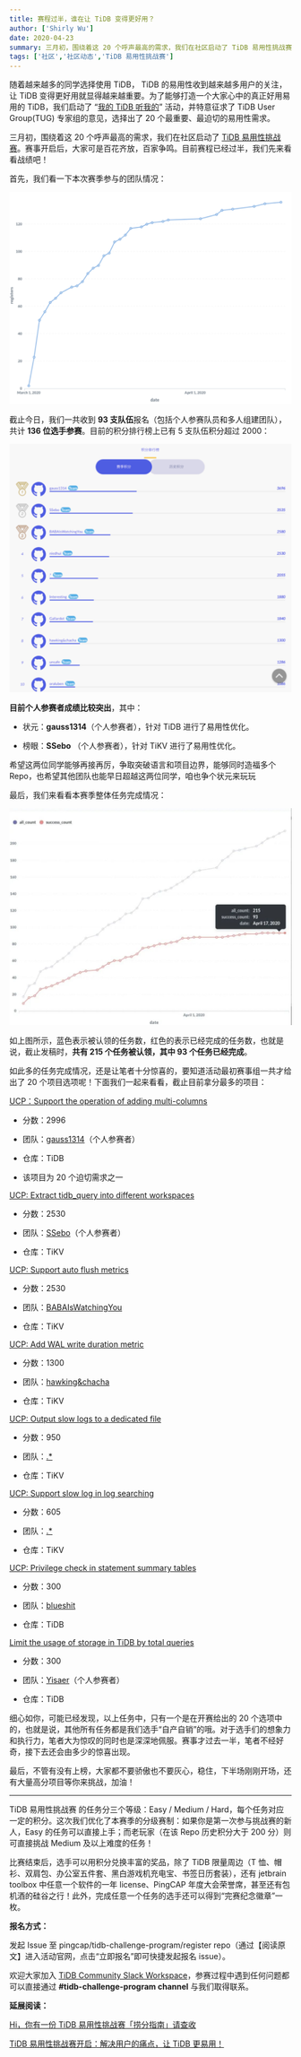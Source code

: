 ```yaml
---
title: 赛程过半，谁在让 TiDB 变得更好用？
author: ['Shirly Wu']
date: 2020-04-23
summary: 三月初，围绕着这 20 个呼声最高的需求，我们在社区启动了 TiDB 易用性挑战赛。赛事开启后，大家可是百花齐放，百家争鸣。目前赛程已经过半，我们先来看看战绩吧！
tags: ['社区','社区动态','TiDB 易用性挑战赛']
---
```

随着越来越多的同学选择使用 TiDB， TiDB 的易用性收到越来越多用户的关注，让 TiDB 变得更好用就显得越来越重要。为了能够打造一个大家心中的真正好用易用的 TiDB，我们启动了 “[我的 TiDB 听我的](https://asktug.com/t/topic/2156)” 活动，并特意征求了 TiDB User Group(TUG) 专家组的意见，选择出了 20 个最重要、最迫切的易用性需求。

三月初，围绕着这 20 个呼声最高的需求，我们在社区启动了 [TiDB 易用性挑战赛](https://pingcap.com/blog-cn/TiDB-usability-challenge-program/)。赛事开启后，大家可是百花齐放，百家争鸣。目前赛程已经过半，我们先来看看战绩吧！

首先，我们看一下本次赛季参与的团队情况：

![1-registers](media/tidb-usability-challenge-program-midterm/1-registers.png)

截止今日，我们一共收到 **93 支队伍**报名（包括个人参赛队员和多人组建团队），共计 **136 位选手参赛**。目前的积分排行榜上已有 5 支队伍积分超过 2000：

![2-积分排行榜](media/tidb-usability-challenge-program-midterm/2-积分排行榜.png)

**目前个人参赛者成绩比较突出**，其中：

* 状元：**gauss1314**（个人参赛者），针对 TiDB 进行了易用性优化。

* 榜眼：**SSebo** （个人参赛者），针对 TiKV 进行了易用性优化。

希望这两位同学能够再接再厉，争取突破语言和项目边界，能够同时造福多个 Repo，也希望其他团队也能早日超越这两位同学，咱也争个状元来玩玩

最后，我们来看看本赛季整体任务完成情况：

![3-整体任务情况](media/tidb-usability-challenge-program-midterm/3-整体任务情况.jpeg)

如上图所示，蓝色表示被认领的任务数，红色的表示已经完成的任务数，也就是说，截止发稿时，**共有 215 个任务被认领，其中 93 个任务已经完成**。

如此多的任务完成情况，还是让笔者十分惊喜的，要知道活动最初赛事组一共才给出了 20 个项目选项呢！下面我们一起来看看，截止目前拿分最多的项目：

[UCP：Support the operation of adding multi-columns](https://github.com/pingcap/tidb/issues/5092)

* 分数：2996

* 团队：[gauss1314](https://github.com/gauss1314)（个人参赛者）

* 仓库：TiDB

* 该项目为 20 个迫切需求之一

[UCP: Extract tidb_query into different workspaces](https://github.com/tikv/tikv/issues/5706)

* 分数：2530

* 团队：[SSebo](https://github.com/SSebo)（个人参赛者）

* 仓库：TiKV

[UCP: Support auto flush metrics](https://github.com/tikv/tikv/issues/7062)

* 分数：2530

* 团队：[BABAIsWatchingYou](https://github.com/tidb-challenge-program/register/issues/15)

* 仓库：TiKV

[UCP: Add WAL write duration metric](https://github.com/tikv/tikv/issues/6541)

* 分数：1300

* 团队：[hawking&chacha](https://github.com/tidb-challenge-program/register/issues/31)

* 仓库：TiKV

[UCP: Output slow logs to a dedicated file](https://github.com/tikv/tikv/issues/6735)

* 分数：950

* 团队：[.*](https://github.com/tidb-challenge-program/register/issues/7)

* 仓库：TiKV

[UCP: Support slow log in log searching](https://github.com/tikv/tikv/issues/7069)

* 分数：605

* 团队：[.*](https://github.com/tidb-challenge-program/register/issues/7)

* 仓库：TiKV

[UCP: Privilege check in statement summary tables](https://github.com/pingcap/tidb/issues/14889)

* 分数：300

* 团队：[blueshit](https://github.com/tidb-challenge-program/register/issues/45)

* 仓库：TiDB

[Limit the usage of storage in TiDB by total queries](https://github.com/pingcap/tidb/issues/13983)

* 分数：300

* 团队：[Yisaer](https://github.com/Yisaer)（个人参赛者）

* 仓库：TiDB

细心如你，可能已经发现，以上任务中，只有一个是在开赛给出的 20 个选项中的，也就是说，其他所有任务都是我们选手“自产自销”的哦。对于选手们的想象力和执行力，笔者大为惊叹的同时也是深深地佩服。赛事才过去一半，笔者不经好奇，接下去还会由多少的惊喜出现。

最后，不管有没有上榜，大家都不要骄傲也不要灰心，稳住，下半场刚刚开场，还有大量高分项目等你来挑战，加油！

---

TiDB 易用性挑战赛 的任务分三个等级：Easy / Medium / Hard，每个任务对应一定的积分。这次我们优化了本赛季的分级赛制：如果你是第一次参与挑战赛的新人，Easy 的任务可以直接上手；而老玩家（在该 Repo 历史积分大于 200 分）则可直接挑战 Medium 及以上难度的任务！

比赛结束后，选手可以用积分兑换丰富的奖品，除了 TiDB 限量周边（T 恤、帽衫、双肩包、办公室五件套、黑白游戏机充电宝、书签日历套装），还有 jetbrain toolbox 中任意一个软件的一年 license、PingCAP 年度大会荣誉席，甚至还有包机酒的硅谷之行！此外，完成任意一个任务的选手还可以得到“完赛纪念徽章”一枚。

**报名方式：**

发起 Issue 至 pingcap/tidb-challenge-program/register repo（通过【阅读原文】进入活动官网，点击“立即报名”即可快捷发起报名 issue）。

欢迎大家加入 [TiDB Community Slack Workspace](https://tidbcommunity.slack.com/join/shared_invite/enQtNzc0MzI4ODExMDc4LWYwYmIzMjZkYzJiNDUxMmZlN2FiMGJkZjAyMzQ5NGU0NGY0NzI3NTYwMjAyNGQ1N2I2ZjAxNzc1OGUwYWM0NzE)，参赛过程中遇到任何问题都可以直接通过 **#tidb-challenge-program channel** 与我们取得联系。

**延展阅读：**

[Hi，你有一份 TiDB 易用性挑战赛「捞分指南」请查收](https://pingcap.com/blog-cn/tidb-usability-challenge-program-guide/)

[TiDB 易用性挑战赛开启：解决用户的痛点，让 TiDB 更易用！](https://pingcap.com/blog-cn/TiDB-usability-challenge-program/)